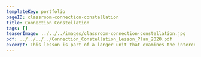 ```yaml
---
templateKey: portfolio
pageID: classroom-connection-constellation
title: Connection Constellation
tags: []
teaserImage: ../../../images/classroom-connection-constellation.jpg
pdf: ../../../../Connection_Constellation_Lesson_Plan_2020.pdf
excerpt: This lesson is part of a larger unit that examines the interconnectedness of art, music, literature, news, history, and advertising. The unit forms a cross-curricular bond with English Language Arts and History classes.
---
```


